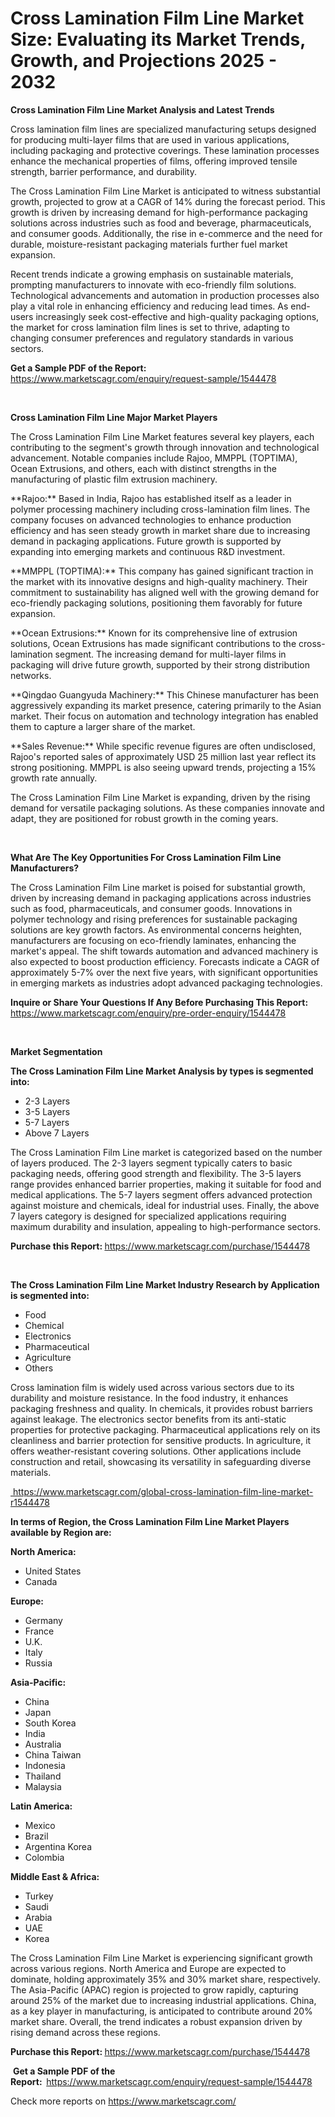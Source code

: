 <p><h1>Cross Lamination Film Line Market Size: Evaluating its Market Trends, Growth, and Projections 2025 - 2032</h1></p><p><strong>Cross Lamination Film Line Market Analysis and Latest Trends</strong></p>
<p><p>Cross lamination film lines are specialized manufacturing setups designed for producing multi-layer films that are used in various applications, including packaging and protective coverings. These lamination processes enhance the mechanical properties of films, offering improved tensile strength, barrier performance, and durability. </p><p>The Cross Lamination Film Line Market is anticipated to witness substantial growth, projected to grow at a CAGR of 14% during the forecast period. This growth is driven by increasing demand for high-performance packaging solutions across industries such as food and beverage, pharmaceuticals, and consumer goods. Additionally, the rise in e-commerce and the need for durable, moisture-resistant packaging materials further fuel market expansion.</p><p>Recent trends indicate a growing emphasis on sustainable materials, prompting manufacturers to innovate with eco-friendly film solutions. Technological advancements and automation in production processes also play a vital role in enhancing efficiency and reducing lead times. As end-users increasingly seek cost-effective and high-quality packaging options, the market for cross lamination film lines is set to thrive, adapting to changing consumer preferences and regulatory standards in various sectors.</p></p>
<p><strong>Get a Sample PDF of the Report:&nbsp;</strong> <a href="https://www.marketscagr.com/enquiry/request-sample/1544478?utm_campaign=2822&utm_medium=2&utm_source=Github&utm_content=ia&utm_term=11042025&utm_id=cross-lamination-film-line">https://www.marketscagr.com/enquiry/request-sample/1544478</a></p>
<p>&nbsp;</p>
<p><strong>Cross Lamination Film Line Major Market Players</strong></p>
<p><p>The Cross Lamination Film Line Market features several key players, each contributing to the segment's growth through innovation and technological advancement. Notable companies include Rajoo, MMPPL (TOPTIMA), Ocean Extrusions, and others, each with distinct strengths in the manufacturing of plastic film extrusion machinery.</p><p>**Rajoo:** Based in India, Rajoo has established itself as a leader in polymer processing machinery including cross-lamination film lines. The company focuses on advanced technologies to enhance production efficiency and has seen steady growth in market share due to increasing demand in packaging applications. Future growth is supported by expanding into emerging markets and continuous R&D investment.</p><p>**MMPPL (TOPTIMA):** This company has gained significant traction in the market with its innovative designs and high-quality machinery. Their commitment to sustainability has aligned well with the growing demand for eco-friendly packaging solutions, positioning them favorably for future expansion.</p><p>**Ocean Extrusions:** Known for its comprehensive line of extrusion solutions, Ocean Extrusions has made significant contributions to the cross-lamination segment. The increasing demand for multi-layer films in packaging will drive future growth, supported by their strong distribution networks.</p><p>**Qingdao Guangyuda Machinery:** This Chinese manufacturer has been aggressively expanding its market presence, catering primarily to the Asian market. Their focus on automation and technology integration has enabled them to capture a larger share of the market.</p><p>**Sales Revenue:** While specific revenue figures are often undisclosed, Rajoo's reported sales of approximately USD 25 million last year reflect its strong positioning. MMPPL is also seeing upward trends, projecting a 15% growth rate annually.</p><p>The Cross Lamination Film Line Market is expanding, driven by the rising demand for versatile packaging solutions. As these companies innovate and adapt, they are positioned for robust growth in the coming years.</p></p>
<p>&nbsp;</p>
<p><strong>What Are The Key Opportunities For Cross Lamination Film Line Manufacturers?</strong></p>
<p><p>The Cross Lamination Film Line market is poised for substantial growth, driven by increasing demand in packaging applications across industries such as food, pharmaceuticals, and consumer goods. Innovations in polymer technology and rising preferences for sustainable packaging solutions are key growth factors. As environmental concerns heighten, manufacturers are focusing on eco-friendly laminates, enhancing the market's appeal. The shift towards automation and advanced machinery is also expected to boost production efficiency. Forecasts indicate a CAGR of approximately 5-7% over the next five years, with significant opportunities in emerging markets as industries adopt advanced packaging technologies.</p></p>
<p><strong>Inquire or Share Your Questions If Any Before Purchasing This Report:</strong> <a href="https://www.marketscagr.com/enquiry/pre-order-enquiry/1544478?utm_campaign=2822&utm_medium=2&utm_source=Github&utm_content=ia&utm_term=11042025&utm_id=cross-lamination-film-line">https://www.marketscagr.com/enquiry/pre-order-enquiry/1544478</a></p>
<p>&nbsp;</p>
<p><strong>Market Segmentation</strong></p>
<p><strong>The Cross Lamination Film Line Market Analysis by types is segmented into:</strong></p>
<p><ul><li>2-3 Layers</li><li>3-5 Layers</li><li>5-7 Layers</li><li>Above 7 Layers</li></ul></p>
<p><p>The Cross Lamination Film Line market is categorized based on the number of layers produced. The 2-3 layers segment typically caters to basic packaging needs, offering good strength and flexibility. The 3-5 layers range provides enhanced barrier properties, making it suitable for food and medical applications. The 5-7 layers segment offers advanced protection against moisture and chemicals, ideal for industrial uses. Finally, the above 7 layers category is designed for specialized applications requiring maximum durability and insulation, appealing to high-performance sectors.</p></p>
<p><strong>Purchase this Report:&nbsp;</strong><a href="https://www.marketscagr.com/purchase/1544478?utm_campaign=2822&utm_medium=2&utm_source=Github&utm_content=ia&utm_term=11042025&utm_id=cross-lamination-film-line">https://www.marketscagr.com/purchase/1544478</a></p>
<p>&nbsp;</p>
<p><strong>The Cross Lamination Film Line Market Industry Research by Application is segmented into:</strong></p>
<p><ul><li>Food</li><li>Chemical</li><li>Electronics</li><li>Pharmaceutical</li><li>Agriculture</li><li>Others</li></ul></p>
<p><p>Cross lamination film is widely used across various sectors due to its durability and moisture resistance. In the food industry, it enhances packaging freshness and quality. In chemicals, it provides robust barriers against leakage. The electronics sector benefits from its anti-static properties for protective packaging. Pharmaceutical applications rely on its cleanliness and barrier protection for sensitive products. In agriculture, it offers weather-resistant covering solutions. Other applications include construction and retail, showcasing its versatility in safeguarding diverse materials.</p></p>
<p><a href="https://www.marketscagr.com/global-cross-lamination-film-line-market-r1544478?utm_campaign=2822&utm_medium=2&utm_source=Github&utm_content=ia&utm_term=11042025&utm_id=cross-lamination-film-line">&nbsp;https://www.marketscagr.com/global-cross-lamination-film-line-market-r1544478</a></p>
<p><strong>In terms of Region, the Cross Lamination Film Line Market Players available by Region are:</strong></p>
<p>
    <p> <strong> North America: </strong>
        <ul>
            <li>United States</li>
            <li>Canada</li>
        </ul>
        </p> 
    <p> <strong> Europe: </strong>
        <ul>
            <li>Germany</li>
            <li>France</li>
            <li>U.K.</li>
            <li>Italy</li>
            <li>Russia</li>
        </ul>
        </p> 
    <p> <strong> Asia-Pacific: </strong>
        <ul>
            <li>China</li>
            <li>Japan</li>
            <li>South Korea</li>
            <li>India</li>
            <li>Australia</li>
            <li>China Taiwan</li>
            <li>Indonesia</li>
            <li>Thailand</li>
            <li>Malaysia</li>
        </ul>
        </p> 
    <p> <strong> Latin America: </strong>
        <ul>
            <li>Mexico</li>
            <li>Brazil</li>
            <li>Argentina Korea</li>
            <li>Colombia</li>
        </ul>
        </p> 
    <p> <strong> Middle East & Africa: </strong>
        <ul>
            <li>Turkey</li>
            <li>Saudi</li>
            <li>Arabia</li>
            <li>UAE</li>
            <li>Korea</li>
        </ul>
    </p>
    </p>
<p><p>The Cross Lamination Film Line Market is experiencing significant growth across various regions. North America and Europe are expected to dominate, holding approximately 35% and 30% market share, respectively. The Asia-Pacific (APAC) region is projected to grow rapidly, capturing around 25% of the market due to increasing industrial applications. China, as a key player in manufacturing, is anticipated to contribute around 20% market share. Overall, the trend indicates a robust expansion driven by rising demand across these regions.</p></p>
<p><strong>Purchase this Report: </strong><a href="https://www.marketscagr.com/purchase/1544478?utm_campaign=2822&utm_medium=2&utm_source=Github&utm_content=ia&utm_term=11042025&utm_id=cross-lamination-film-line">https://www.marketscagr.com/purchase/1544478</a></p>
<p>&nbsp;<strong>Get a Sample PDF of the Report:&nbsp;&nbsp;</strong><a href="https://www.marketscagr.com/enquiry/request-sample/1544478?utm_campaign=2822&utm_medium=2&utm_source=Github&utm_content=ia&utm_term=11042025&utm_id=cross-lamination-film-line">https://www.marketscagr.com/enquiry/request-sample/1544478</a></p>
<p><strong></strong></p>
<p>Check more reports on <a href="https://www.marketscagr.com/?utm_campaign=2822&utm_medium=2&utm_source=Github&utm_content=ia&utm_term=11042025&utm_id=cross-lamination-film-line">https://www.marketscagr.com/</a></p>